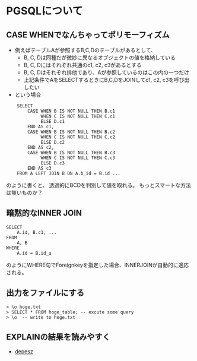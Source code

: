 # PGSQLについて
## CASE WHENでなんちゃってポリモーフィズム

- 例えばテーブルAが参照するB,C,Dのテーブルがあるとして、
    - B, C, Dは同種だが微妙に異なるオブジェクトの値を格納している
    - B, C, Dにはそれぞれ共通のc1, c2, c3があるとする
    - B, C, Dはそれぞれ排他であり、Aが参照しているのはこの内の一つだけ
    - 上記条件でAをSELECTするときにB,C,DをJOINしてc1, c2, c3を呼び出したい
- という場合

```
    SELECT
        CASE WHEN B IS NOT NULL THEN B.c1
             WHEN C IS NOT NULL THEN C.c1
             ELSE D.c1
        END AS c1,
        CASE WHEN B IS NOT NULL THEN B.c2
             WHEN C IS NOT NULL THEN C.c2
             ELSE D.c2
        END AS c2,
        CASE WHEN B IS NOT NULL THEN B.c3
             WHEN C IS NOT NULL THEN C.c3
             ELSE D.c3
        END AS c3
    FROM A LEFT JOIN B ON A.b_id = B.id ...
```
のように書くと、 透過的にBCDを判別して値を取れる。
もっとスマートな方法は無いものか？

## 暗黙的なINNER JOIN

```
SELECT
    A.id, B.c1, ...
FROM
    A, B
WHERE
    A.id = B.id_a
```

のようにWHERE句でForeignkeyを指定した場合、INNERJOINが自動的に適応される。

## 出力をファイルにする

```
> \o hoge.txt
> SELECT * FROM hoge_table; -- excute some query
> \o  -- write to hoge.txt
```

## EXPLAINの結果を読みやすく
- [depesz](https://explain.depesz.com/)
